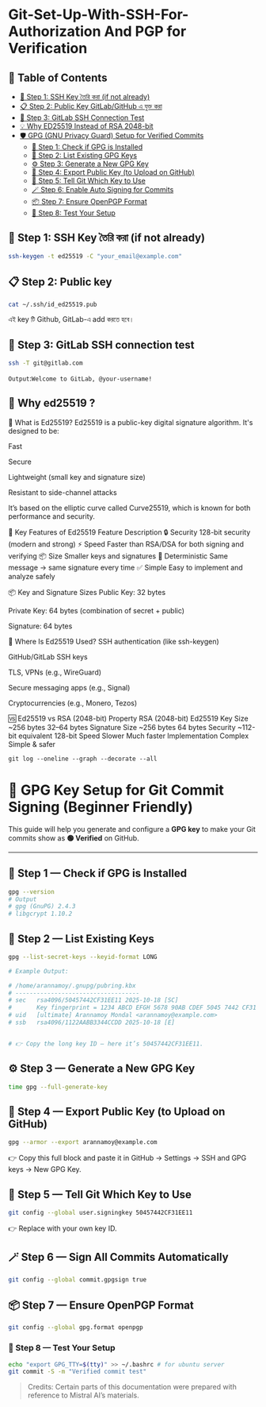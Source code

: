 # Git-Set-Up-With-SSH-For-Authorization And PGP for Verification
## 📑 Table of Contents

- [🔐 Step 1: SSH Key তৈরি করা (if not already)](#-step-1-ssh-key-তৈরি-করা-if-not-already)
- [📋 Step 2: Public Key GitLab/GitHub এ যুক্ত করা](#-step-2-public-key-gitlabgithub-এ-যুক্ত-করা)
- [🧪 Step 3: GitLab SSH Connection Test](#-step-3-gitlab-ssh-connection-test)
- [💡 Why ED25519 Instead of RSA 2048-bit](#-why-ed25519-instead-of-rsa-2048-bit)
- [🛡️ GPG (GNU Privacy Guard) Setup for Verified Commits](#-gpg-key-setup-for-git-commit-signing-beginner-friendly)
  - [🧩 Step 1: Check if GPG is Installed](#-step-1--check-if-gpg-is-installed)
  - [🧠 Step 2: List Existing GPG Keys](#-step-2--list-existing-keys)
  - [⚙️ Step 3: Generate a New GPG Key](#️-step-3--generate-a-new-gpg-key)
  - [🧾 Step 4: Export Public Key (to Upload on GitHub)](#-step-4-export-public-key-to-upload-on-github)
  - [🔧 Step 5: Tell Git Which Key to Use](#-step-5-tell-git-which-key-to-use)
  - [🪄 Step 6: Enable Auto Signing for Commits](#-step-6-enable-auto-signing-for-commits)
  - [📦 Step 7: Ensure OpenPGP Format](#-step-7-ensure-openpgp-format)
  - [🧪 Step 8: Test Your Setup](#-step-8-test-your-setup)


## 🔐 Step 1: SSH Key তৈরি করা (if not already)

```bash
ssh-keygen -t ed25519 -C "your_email@example.com"
```
## 📋 Step 2: Public key 

```bash
cat ~/.ssh/id_ed25519.pub
```

এই key টি Github, GitLab-এ add করতে হবে।

## 🧪 Step 3: GitLab SSH connection test

```bash
ssh -T git@gitlab.com
```

`Output`:`Welcome to GitLab, @your-username!`

 
## 🔐 Why ed25519 ?

🔐 What is Ed25519?
Ed25519 is a public-key digital signature algorithm. It's designed to be:

Fast

Secure

Lightweight (small key and signature size)

Resistant to side-channel attacks

It’s based on the elliptic curve called Curve25519, which is known for both performance and security.

🧠 Key Features of Ed25519
Feature	Description
🔒 Security	128-bit security (modern and strong)
⚡ Speed	Faster than RSA/DSA for both signing and verifying
📦 Size	Smaller keys and signatures
🔁 Deterministic	Same message → same signature every time
✅ Simple	Easy to implement and analyze safely

📦 Key and Signature Sizes
Public Key: 32 bytes

Private Key: 64 bytes (combination of secret + public)

Signature: 64 bytes

🔧 Where Is Ed25519 Used?
SSH authentication (like ssh-keygen)

GitHub/GitLab SSH keys

TLS, VPNs (e.g., WireGuard)

Secure messaging apps (e.g., Signal)

Cryptocurrencies (e.g., Monero, Tezos)

🆚 Ed25519 vs RSA (2048-bit)
Property	RSA (2048-bit)	Ed25519
Key Size	~256 bytes	32–64 bytes
Signature Size	~256 bytes	64 bytes
Security	~112-bit equivalent	128-bit
Speed	Slower	Much faster
Implementation	Complex	Simple & safer


```
git log --oneline --graph --decorate --all
```

# 🔐 GPG Key Setup for Git Commit Signing (Beginner Friendly)

This guide will help you generate and configure a **GPG key** to make your Git commits show as **🟢 Verified** on GitHub.

---

## 🧩 Step 1 — Check if GPG is Installed

```bash
gpg --version
# Output
# gpg (GnuPG) 2.4.3
# libgcrypt 1.10.2

```

## 🧠 Step 2 — List Existing Keys

```bash
gpg --list-secret-keys --keyid-format LONG
```
```bash
# Example Output:

# /home/arannamoy/.gnupg/pubring.kbx
# -----------------------------------
# sec   rsa4096/50457442CF31EE11 2025-10-18 [SC]
#       Key fingerprint = 1234 ABCD EFGH 5678 90AB CDEF 5045 7442 CF31 EE11
# uid   [ultimate] Arannamoy Mondal <arannamoy@example.com>
# ssb   rsa4096/1122AABB3344CCDD 2025-10-18 [E]


# 👉 Copy the long key ID — here it’s 50457442CF31EE11.
```

## ⚙️ Step 3 — Generate a New GPG Key

```bash
time gpg --full-generate-key
```

## 🧾 Step 4 — Export Public Key (to Upload on GitHub)

```bash
gpg --armor --export arannamoy@example.com
```

👉 Copy this full block and paste it in GitHub → Settings → SSH and GPG keys → New GPG Key.

## 🔧 Step 5 — Tell Git Which Key to Use

```bash
git config --global user.signingkey 50457442CF31EE11
```
👉 Replace with your own key ID.


## 🪄 Step 6 — Sign All Commits Automatically

```bash
git config --global commit.gpgsign true
```

## 📦 Step 7 — Ensure OpenPGP Format

```bash
git config --global gpg.format openpgp
```

### 🧪 Step 8 — Test Your Setup

```bash
echo "export GPG_TTY=$(tty)" >> ~/.bashrc # for ubuntu server
git commit -S -m "Verified commit test"
```


> Credits: Certain parts of this documentation were prepared with reference to Mistral AI’s materials.
